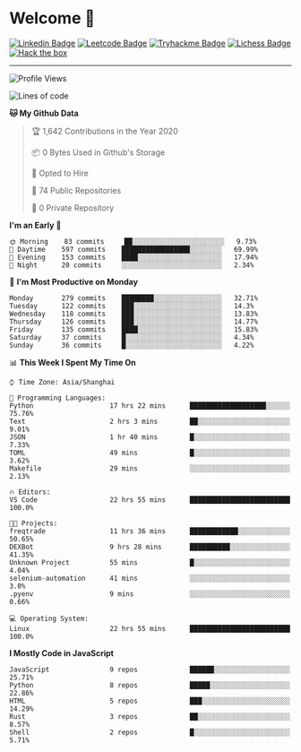 # Welcome 👋

[![Linkedin Badge](https://img.shields.io/badge/-PedroTorres-blue?style=flat-square&logo=Linkedin&logoColor=white&link=https://www.linkedin.com/in/PedroTorres/)](https://www.linkedin.com/in/pedro-torres-cruz/)
[![Leetcode Badge](https://img.shields.io/badge/profile-leetcode-green)](https://leetcode.com/corfucinas/)
[![Tryhackme Badge](https://img.shields.io/badge/profile-tryhackme-blue)](https://tryhackme.com/p/Corfucinas/)
[![Lichess Badge](https://img.shields.io/badge/challenge_me-lichess-yellow)](https://lichess.org/@/Corfucinas)
[![Hack the box](https://img.shields.io/badge/hack_the_box-profile-red)](https://www.hackthebox.eu/profile/375826)

---

<!--START_SECTION:waka-->
![Profile Views](http://img.shields.io/badge/Profile%20Views-0-blue)

![Lines of code](https://img.shields.io/badge/From%20Hello%20World%20I%27ve%20Written-24.1%20million%20lines%20of%20code-blue)

**🐱 My Github Data** 

> 🏆 1,642 Contributions in the Year 2020
 > 
> 📦 0 Bytes Used in Github's Storage 
 > 
> 💼 Opted to Hire
 > 
> 📜 74 Public Repositories
 > 
> 🔑 0 Private Repository 
 > 
**I'm an Early 🐤** 

```text
🌞 Morning    83 commits     ██░░░░░░░░░░░░░░░░░░░░░░░   9.73% 
🌆 Daytime    597 commits    █████████████████░░░░░░░░   69.99% 
🌃 Evening    153 commits    ████░░░░░░░░░░░░░░░░░░░░░   17.94% 
🌙 Night      20 commits     ░░░░░░░░░░░░░░░░░░░░░░░░░   2.34%

```
📅 **I'm Most Productive on Monday** 

```text
Monday       279 commits    ████████░░░░░░░░░░░░░░░░░   32.71% 
Tuesday      122 commits    ███░░░░░░░░░░░░░░░░░░░░░░   14.3% 
Wednesday    118 commits    ███░░░░░░░░░░░░░░░░░░░░░░   13.83% 
Thursday     126 commits    ███░░░░░░░░░░░░░░░░░░░░░░   14.77% 
Friday       135 commits    ████░░░░░░░░░░░░░░░░░░░░░   15.83% 
Saturday     37 commits     █░░░░░░░░░░░░░░░░░░░░░░░░   4.34% 
Sunday       36 commits     █░░░░░░░░░░░░░░░░░░░░░░░░   4.22%

```


📊 **This Week I Spent My Time On** 

```text
⌚︎ Time Zone: Asia/Shanghai

💬 Programming Languages: 
Python                   17 hrs 22 mins      ███████████████████░░░░░░   75.76% 
Text                     2 hrs 3 mins        ██░░░░░░░░░░░░░░░░░░░░░░░   9.01% 
JSON                     1 hr 40 mins        █░░░░░░░░░░░░░░░░░░░░░░░░   7.33% 
TOML                     49 mins             █░░░░░░░░░░░░░░░░░░░░░░░░   3.62% 
Makefile                 29 mins             ░░░░░░░░░░░░░░░░░░░░░░░░░   2.13%

🔥 Editors: 
VS Code                  22 hrs 55 mins      █████████████████████████   100.0%

🐱‍💻 Projects: 
freqtrade                11 hrs 36 mins      ████████████░░░░░░░░░░░░░   50.65% 
DEXBot                   9 hrs 28 mins       ██████████░░░░░░░░░░░░░░░   41.35% 
Unknown Project          55 mins             █░░░░░░░░░░░░░░░░░░░░░░░░   4.04% 
selenium-automation      41 mins             ░░░░░░░░░░░░░░░░░░░░░░░░░   3.0% 
.pyenv                   9 mins              ░░░░░░░░░░░░░░░░░░░░░░░░░   0.66%

💻 Operating System: 
Linux                    22 hrs 55 mins      █████████████████████████   100.0%

```

**I Mostly Code in JavaScript** 

```text
JavaScript               9 repos             ██████░░░░░░░░░░░░░░░░░░░   25.71% 
Python                   8 repos             █████░░░░░░░░░░░░░░░░░░░░   22.86% 
HTML                     5 repos             ███░░░░░░░░░░░░░░░░░░░░░░   14.29% 
Rust                     3 repos             ██░░░░░░░░░░░░░░░░░░░░░░░   8.57% 
Shell                    2 repos             █░░░░░░░░░░░░░░░░░░░░░░░░   5.71%

```



<!--END_SECTION:waka-->
